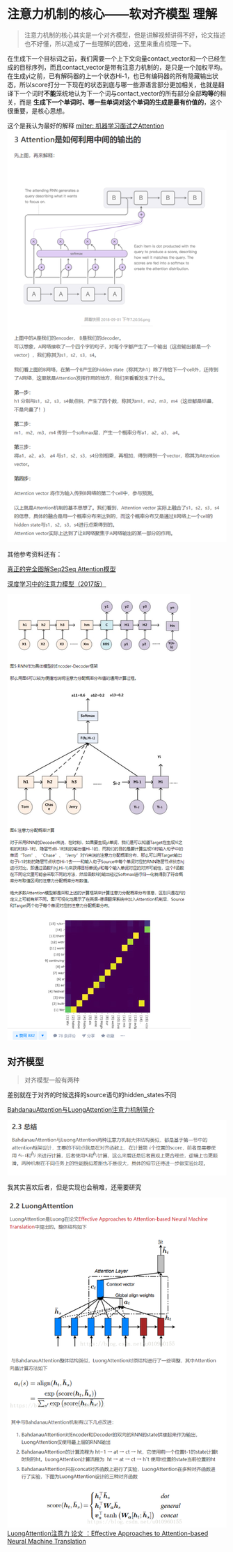 # 注意力机制的核心——软对齐模型 理解

> 注意力机制的核心其实是一个对齐模型，但是讲解视频讲得不好，论文描述也不好懂，所以造成了一些理解的困难，这里来重点梳理一下。

在生成下一个目标词之前，我们需要一个上下文向量contact_vector和一个已经生成的目标序列，而且contact_vector是带有注意力机制的，是只是一个加权平均。
在生成yi之前，已有解码器的上一个状态Hi-1，也已有编码器的所有隐藏输出状态，所以score打分一下现在的状态到底与哪一些源语言部分更加相关，也就是翻译下一个词时**不能**笼统地认为下一个词与contact_vector的所有部分全部**均等**的相关，而是 **生成下一个单词时、哪一些单词对这个单词的生成是最有价值的**，这个很重要，是核心思想。

这个是我认为最好的解释 [milter: 机器学习面试之Attention](https://www.jianshu.com/p/c94909b835d6)
!['dyngq_images'](images/dyngq_2019-10-28-17-37-45.png)

其他参考资料还有：

[真正的完全图解Seq2Seq Attention模型](https://zhuanlan.zhihu.com/p/40920384)

[深度学习中的注意力模型（2017版）](https://zhuanlan.zhihu.com/p/37601161)

!['dyngq_images'](images/dyngq_2019-10-28-17-04-37.png)

## 对齐模型

> 对齐模型一般有两种

差别就在于对齐的时候选择的source语句的hidden_states不同

[BahdanauAttention与LuongAttention注意力机制简介](https://blog.csdn.net/u010960155/article/details/82853632)

!['dyngq_images'](images/dyngq_2019-10-28-21-23-21.png)

我其实喜欢后者，但是实现也会稍难，还需要研究

!['dyngq_images'](images/dyngq_2019-10-28-21-25-19.png)
[LuongAttention注意力 论文 ：Effective Approaches to Attention-based Neural Machine Translation](Effective_Approaches_to_Attention-based_Neural_Machine_Translation.pdf)
